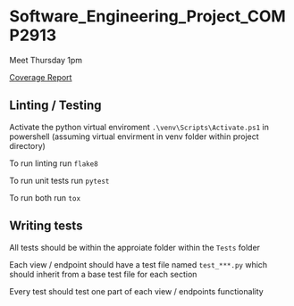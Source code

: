 # Software_Engineering_Project_COMP2913

Meet Thursday 1pm

[Coverage Report](https://comp2913_group_40.gitlab.io/software_engineering_project_comp2913/)

## Linting / Testing
Activate the python virtual enviroment
`.\venv\Scripts\Activate.ps1` in powershell (assuming virtual envirment in venv folder within project directory)

To run linting run `flake8`

To run unit tests run `pytest`

To run both run `tox`

## Writing tests
All tests should be within the approiate folder within the `Tests` folder

Each view / endpoint should have a test file named `test_***.py` which should inherit from a base test file for each section

Every test should test one part of each view / endpoints functionality
